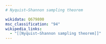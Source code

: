 ```yaml
---
# Nyquist–Shannon sampling theorem

wikidata: Q679800
msc_classification: "94"
wikipedia_links:
  - "[[Nyquist–Shannon sampling theorem]]"
---
```

